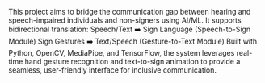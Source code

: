 This project aims to bridge the communication gap between hearing and speech-impaired individuals and non-signers using AI/ML. It supports bidirectional translation:
Speech/Text ➡️ Sign Language (Speech-to-Sign Module)
Sign Gestures ➡️ Text/Speech (Gesture-to-Text Module)
Built with Python, OpenCV, MediaPipe, and TensorFlow, the system leverages real-time hand gesture recognition and text-to-sign animation to provide a seamless, user-friendly interface for inclusive communication.

